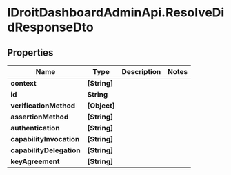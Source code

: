 # IDroitDashboardAdminApi.ResolveDidResponseDto

## Properties
Name | Type | Description | Notes
------------ | ------------- | ------------- | -------------
**context** | **[String]** |  | 
**id** | **String** |  | 
**verificationMethod** | **[Object]** |  | 
**assertionMethod** | **[String]** |  | 
**authentication** | **[String]** |  | 
**capabilityInvocation** | **[String]** |  | 
**capabilityDelegation** | **[String]** |  | 
**keyAgreement** | **[String]** |  | 
